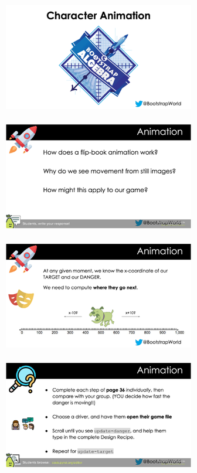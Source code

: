 #

![Character_Animation-Pyret-0000.png](Character_Animation-Pyret-0000.png)

#

![Character_Animation-Pyret-0001.png](Character_Animation-Pyret-0001.png)

#

![Character_Animation-Pyret-0002.png](Character_Animation-Pyret-0002.png)

#

![Character_Animation-Pyret-0003.png](Character_Animation-Pyret-0003.png)

